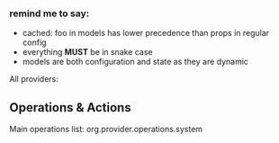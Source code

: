 ### remind me to say:
- cached: foo in models has lower precedence than props in regular config 
- everything **MUST** be in snake case
- models are both configuration and state as they are dynamic


All providers:

## Operations & Actions

Main operations list: org.provider.operations.system


